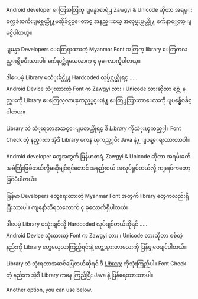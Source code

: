 <p>Android developer ေတြအတြက္ ျမန္မာစာရဲ႕ Zawgyi & Unicode ဆိုတာ အရမ္းခက္အခဲႀကီးျဖစ္တယ္လို႔မဆိုခ်င္ရင္ေတာင္ အနည္းငယ္ အလုပ္ရႈပ္တယ္လို႔ က်ေနာ္ကေတာ့ ျမင္မိပါတယ္။</p>

<p>ျမန္မာ Developers ေတြေရးထားတဲ့ Myanmar Font အတြက္ library ေတြကလည္းရွိၿပီးသားပါ။ က်ေနာ္သိရသေလာက္ ၄ ခုေလာက္ရွိပါတယ္။</p>

<p>ဒါေပမဲ့ Library မသံုးခ်င္လို႔ Hardcoded လုပ္ခ်င္တယ္ဆိုရင္ .....<br>
Android Device သံုးထားတဲ့ Font က Zawgyi လား ၊ Unicode လားဆိုတာ စစ္တဲ့ နည္းကို Library ေတြေလ့လာၾကည့္ရင္းနဲ႔ ေတြ႕သြားတာေလးကို ျပန္မွ်ေဝခ်င္ပါတယ္။<br>

Library ဘဲ သံုးရတာအဆင္ေျပတယ္ဆိုရင္
ဒီ <i><a href="https://github.com/myatmins/MDetect">Library</a></i> ကိုသံုးၾကည့္ပါ။ Font Check တဲ့ နည္းက အဲ့ဒီ Library ကေန ၾကည့္ၿပီး Java နဲ႔ ျပန္ေရးထားတာပါ။<br>

<p>Android developer တွေအတွက် မြန်မာစာရဲ့ Zawgyi & Unicode ဆိုတာ အရမ်းခက်အခဲကြီးဖြစ်တယ်လို့မဆိုချင်ရင်တောင် အနည်းငယ် အလုပ်ရှုပ်တယ်လို့ ကျနော်ကတော့ မြင်မိပါတယ်။</p>

<p>မြန်မာ Developers တွေရေးထားတဲ့ Myanmar Font အတွက် library တွေကလည်းရှိပြီးသားပါ။ ကျနော်သိရသလောက် ၄ ခုလောက်ရှိပါတယ်။</p>

<p>ဒါပေမဲ့ Library မသုံးချင်လို့ Hardcoded လုပ်ချင်တယ်ဆိုရင် .....<br>
Android Device သုံးထားတဲ့ Font က Zawgyi လား ၊ Unicode လားဆိုတာ စစ်တဲ့ နည်းကို Library တွေလေ့လာကြည့်ရင်းနဲ့ တွေ့သွားတာလေးကို ပြန်မျှဝေချင်ပါတယ်။<br>

Library ဘဲ သုံးရတာအဆင်ပြေတယ်ဆိုရင်
ဒီ <i><a href="https://github.com/myatmins/MDetect">Library</a></i> ကိုသုံးကြည့်ပါ။ Font Check တဲ့ နည်းက အဲ့ဒီ Library ကနေ ကြည့်ပြီး Java နဲ့ ပြန်ရေးထားတာပါ။<br>

<script src="https://gist.github.com/wyphyoe/32b65eff26f1fd47bef09c97b463e135.js"></script>

<script src="https://gist.github.com/wyphyoe/d3cf14fe52967870c491ae5c072a7e45.js"></script>

<p>Another option, you can use below.</p>

<script src="https://gist.github.com/tech-base/7bc0b1a5927c702250e7b386e37e19ea.js"></script>
